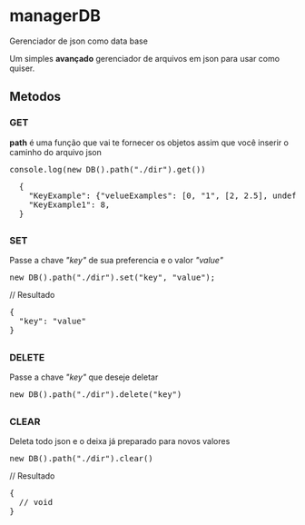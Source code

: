 # managerDB
Gerenciador de json como data base

Um simples __avançado__ gerenciador de arquivos em json para usar como quiser.

## Metodos

### GET

__path__ é uma função que vai te fornecer os objetos assim que você inserir o caminho do arquivo json

<pre>console.log(new DB().path("./dir").get())</pre>
<pre>
  {
    "KeyExample": {"velueExamples": [0, "1", [2, 2.5], undefined, null, 6-1, "six", {"seven": 7}]},
    "KeyExample1": 8,
  }
</pre>
## 
### SET

Passe a chave *"key"* de sua preferencia e o valor *"value"*

<pre>new DB().path("./dir").set("key", "value");</pre>
// Resultado
<pre>
{
  "key": "value"
}</pre>

## 

### DELETE

Passe a chave *"key"* que deseje deletar

<pre>new DB().path("./dir").delete("key")</pre>

## 

### CLEAR

Deleta todo json e o deixa já preparado para novos valores

<pre>new DB().path("./dir").clear()</pre>
// Resultado
<pre>
{
  // void
}
</pre>
